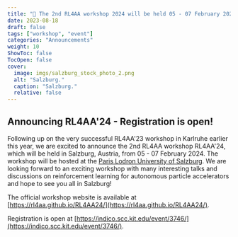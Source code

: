 ```yaml
---
title: "📍 The 2nd RL4AA workshop 2024 will be held 05 - 07 February 2024 in Salzburg, Austria"
date: 2023-08-18
draft: false
tags: ["workshop", "event"]
categories: "Announcements"
weight: 10
ShowToc: false
TocOpen: false
cover:
  image: imgs/salzburg_stock_photo_2.png
  alt: "Salzburg."
  caption: "Salzburg."
  relative: false
---
```


## Announcing RL4AA'24 - Registration is open!

Following up on the very successful RL4AA'23 workshop in Karlruhe earlier this year, we are excited to announce the 2nd RL4AA workshop RL4AA'24, which will be held in Salzburg, Austria, from 05 - 07 February 2024. The workshop will be hosted at the [Paris Lodron University of Salzburg](https://www.plus.ac.at/?lang=en). We are looking forward to an exciting workshop with many interesting talks and discussions on reinforcement learning for autonomous particle accelerators and hope to see you all in Salzburg!

The official workshop website is available at [https://rl4aa.github.io/RL4AA24/](https://rl4aa.github.io/RL4AA24/).

Registration is open at [https://indico.scc.kit.edu/event/3746/](https://indico.scc.kit.edu/event/3746/).
